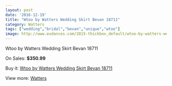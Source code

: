 ```yaml
---
layout: post
date: '2016-12-19'
title: "Wtoo by Watters Wedding Skirt Bevan 18711"
category: Watters
tags: ["wedding","bridal","bevan","unique","wtoo"]
image: http://www.eudances.com/2815-thickbox_default/wtoo-by-watters-wedding-skirt-bevan-18711.jpg
---
```

Wtoo by Watters Wedding Skirt Bevan 18711

On Sales: **$350.99**
<a href="https://www.eudances.com/en/watters/961-wtoo-by-watters-wedding-skirt-bevan-18711.html"><amp-img layout="responsive" width="600" height="600" src="//www.eudances.com/2815-thickbox_default/wtoo-by-watters-wedding-skirt-bevan-18711.jpg" alt="Wtoo by Watters Wedding Skirt Bevan 18711 0" /></a>
<a href="https://www.eudances.com/en/watters/961-wtoo-by-watters-wedding-skirt-bevan-18711.html"><amp-img layout="responsive" width="600" height="600" src="//www.eudances.com/2816-thickbox_default/wtoo-by-watters-wedding-skirt-bevan-18711.jpg" alt="Wtoo by Watters Wedding Skirt Bevan 18711 1" /></a>

Buy it: [Wtoo by Watters Wedding Skirt Bevan 18711](https://www.eudances.com/en/watters/961-wtoo-by-watters-wedding-skirt-bevan-18711.html "Wtoo by Watters Wedding Skirt Bevan 18711")

View more: [Watters](https://www.eudances.com/en/12-watters "Watters")